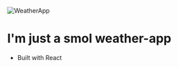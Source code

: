 ![WeatherApp](https://res.cloudinary.com/dr24t0rw2/image/upload/v1660248510/Group_3_ffhwyi.png)
# I'm just a smol weather-app
<ul>
  <li>Built with React</li>
</ul>

